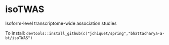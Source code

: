 # isoTWAS
Isoform-level transcriptome-wide association studies

To install: `devtools::install_github(c("jchiquet/spring","bhattacharya-a-bt/isoTWAS")`
